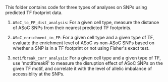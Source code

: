 This folder contains code for three types of analyses on SNPs using predicted TF footprint data.

1. `ASoC_to_FP_dist_analysis`: 
For a given cell type, measure the distance of ASoC SNPs from their nearest predicted TF footprints.

2. `ASoC_enrichment_in_FP`:
For a given cell type and a given type of TF, evaluate the enrichment level of ASoC vs non-ASoC SNPs based on whether a SNP is in a TF footprint or not using Fisher's exact test.

3. `motifbreak_corr_analysis`:
For a given cell type and a given type of TF, use 'motifbreakR' to measure the disruption effect of ASoC SNPs on the given TF motif, and correlate it with the level of allelic imbalance of accessiblity at the SNPs.